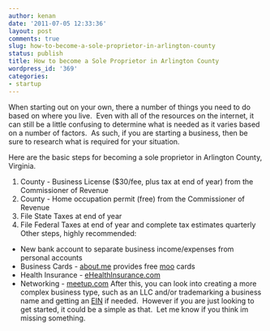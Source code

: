 ```yaml
---
author: kenan
date: '2011-07-05 12:33:36'
layout: post
comments: true
slug: how-to-become-a-sole-proprietor-in-arlington-county
status: publish
title: How to become a Sole Proprietor in Arlington County
wordpress_id: '369'
categories:
- startup
---
```


When starting out on your own, there a number of things you need to do based
on where you live.  Even with all of the resources on the internet, it can
still be a little confusing to determine what is needed as it varies based on
a number of factors.  As such, if you are starting a business, then be sure to
research what is required for your situation.

Here are the basic steps for becoming a sole proprietor in Arlington County,
Virginia.

  1. County - Business License ($30/fee, plus tax at end of year) from the Commissioner of Revenue
  2. County - Home occupation permit (free) from the Commissioner of Revenue
  3. File State Taxes at end of year
  4. File Federal Taxes at end of year and complete tax estimates quarterly
Other steps, highly recommended:

  * New bank account to separate business income/expenses from personal accounts
  * Business Cards - [about.me](http://about.me) provides free [moo](http://moo.com) cards
  * Health Insurance - [eHealthInsurance.com](http://www.ehealthinsurance.com/)
  * Networking - [meetup.com](http://meetup.com)
After this, you can look into creating a more complex business type, such as
an LLC and/or trademarking a business name and getting an
[EIN](http://www.irs.gov/businesses/small/article/0,,id=98350,00.html) if
needed.  However if you are just looking to get started, it could be a simple
as that.  Let me know if you think im missing something.

